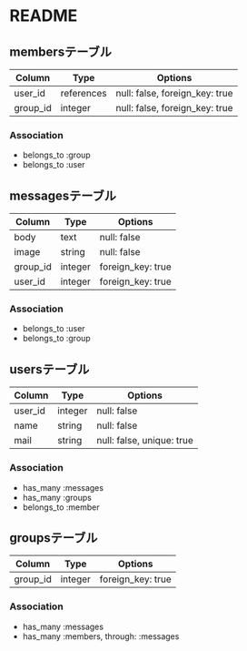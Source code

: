 # README

## membersテーブル

|Column|Type|Options|
|------|----|-------|
|user_id|references|null: false, foreign_key: true|
|group_id|integer|null: false, foreign_key: true|

### Association
- belongs_to :group
- belongs_to :user

## messagesテーブル

|Column|Type|Options|
|------|----|-------|
|body|text|null: false|
|image|string|null: false|
|group_id|integer|foreign_key: true|
|user_id|integer|foreign_key: true|

### Association
- belongs_to :user
- belongs_to :group

## usersテーブル

|Column|Type|Options|
|------|----|-------|
|user_id|integer|null: false|
|name|string|null: false|
|mail|string|null: false, unique: true|

### Association
- has_many :messages
- has_many :groups
- belongs_to :member

## groupsテーブル

|Column|Type|Options|
|------|----|-------|
|group_id|integer|foreign_key: true|

### Association
- has_many :messages
- has_many :members, through: :messages
